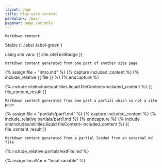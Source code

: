 ```yaml
---
layout: page
title: Play with content
permalink: /pwc/
pageVar: page variable
---
```

```
Markdown content
```

Stable
{: .label .label-green }

<!--- Markdown comment -->
using site vars: {{ site.siteTestBadge }}

```
Markdown content generated from one part of another site page
```
<!--- Include only part from another md file using a "function" from another liquid file-->
{% assign file = "intro.md" %}
{% capture included_content %}
    {% include_relative {{ file }} %}
{% endcapture %}

{% include siteIncludes/utilities.liquid fileContent=included_content %}
{{ file_content_result }}

```
Markdown content generated from one part a partial which is not a site page
```
<!--- Include part from a partial which is not processed as a page and does not appear in the left sidebar -->
{% assign file = "partials/part1.md" %}
{% capture included_content %}
    {% include_relative partials/part1.md %}
{% endcapture %}
{% include siteIncludes/utilities.liquid fileContent=included_content %}
{{ file_content_result }}

```
Markdown content generated from a partial loaded from an external md file
```
<!--- Include content from a partial which is loaded from an external file (i.e. md file from another public repo+branch) -->
<!--- IMPORTANT!!! THIS CONTENT WILL NOT RETURN ANY RESULT IN ALGOLIA OR SITE SEARCH SINCE IS GENERATED ON CLIENT SIDE --->
<!--- UPDATING ALGOLIA INSTANT SEARCH IS NOT POSSIBLE SINCE WE CANNOT MAKE BACKEND CALLS FROM GITHUB PAGES WITHOUT EXPOSING ALGOLIA WRITE KEY--->
{% include_relative partials/extFile.md %}

<!--- Use variables in html elements -->
{% assign localVar = "local variable" %}
<script>
    console.log(`site var:{{ site.siteTestVar }}`);
    console.log(`local var:{{ localVar }}`);
    console.log(`page var:{{  page.pageVar  }}`);
</script>




